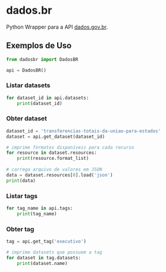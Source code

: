 # dados.br

Python Wrapper para a API [dados.gov.br](http://dados.gov.br/).

## Exemplos de Uso

```python
from dadosbr import DadosBR

api = DadosBR()
```

### Listar datasets

```python
for dataset_id in api.datasets:
    print(dataset_id)
```

### Obter dataset

```python
dataset_id = 'transferencias-totais-da-uniao-para-estados'
dataset = api.get_dataset(dataset_id)

# imprime formatos disponíveis para cada recurso
for resource in dataset.resources:
    print(resource.format_list)
    
# carrega arquivo de valores em JSON
data = dataset.resources[0].load('json')
print(data)
```

### Listar tags

```python
for tag_name in api.tags:
    print(tag_name)
```

### Obter tag

```python
tag = api.get_tag('executivo')

# imprime datasets que possuem a tag
for dataset in tag.datasets:
    print(dataset.name)
```
